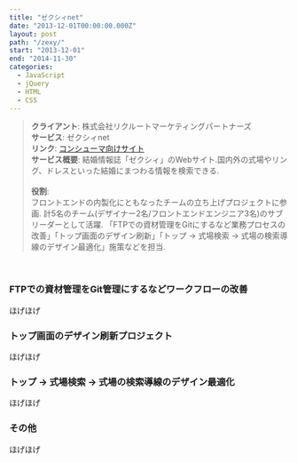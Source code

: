 ```yaml
---
title: "ゼクシィnet"
date: "2013-12-01T00:00:00.000Z"
layout: post
path: "/zexy/"
start: "2013-12-01"
end: "2014-11-30"
categories:
  - JavaScript
  - jQuery
  - HTML
  - CSS
---
```


> <b>クライアント</b>: 株式会社リクルートマーケティングパートナーズ<br />
> <b>サービス</b>: ゼクシィnet<br />
> <b>リンク</b>: <a href="http://zexy.net/" target="blank">コンシューマ向けサイト</a><br />
> <b>サービス概要</b>: 結婚情報誌「ゼクシィ」のWebサイト.国内外の式場やリング、ドレスといった結婚にまつわる情報を検索できる.<br /><br />
> <b>役割</b>: <br />
フロントエンドの内製化にともなったチームの立ち上げプロジェクトに参画.
計5名のチーム(デザイナー2名/フロントエンドエンジニア3名)のサブリーダーとして活躍.
「FTPでの資材管理をGitにするなど業務プロセスの改善」「トップ画面のデザイン刷新」「トップ → 式場検索 → 式場の検索導線のデザイン最適化」施策などを担当.
<br />


<!--more-->

### FTPでの資材管理をGit管理にするなどワークフローの改善
ほげほげ

### トップ画面のデザイン刷新プロジェクト
ほげほげ

### トップ → 式場検索 → 式場の検索導線のデザイン最適化
ほげほげ

### その他
ほげほげ
